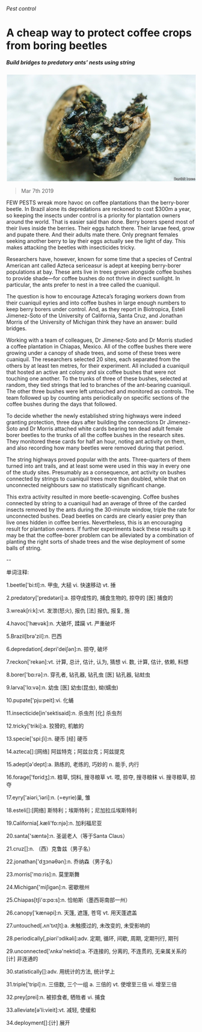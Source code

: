 ###### Pest control

# A cheap way to protect coffee crops from boring beetles 

##### Build bridges to predatory ants’ nests using string 

![image](images/20190309_STP004_0.jpg) 

> Mar 7th 2019 

FEW PESTS wreak more havoc on coffee plantations than the berry-borer beetle. In Brazil alone its depredations are reckoned to cost $300m a year, so keeping the insects under control is a priority for plantation owners around the world. That is easier said than done. Berry borers spend most of their lives inside the berries. Their eggs hatch there. Their larvae feed, grow and pupate there. And their adults mate there. Only pregnant females seeking another berry to lay their eggs actually see the light of day. This makes attacking the beetles with insecticides tricky. 

Researchers have, however, known for some time that a species of Central American ant called Azteca sericeasur is adept at keeping berry-borer populations at bay. These ants live in trees grown alongside coffee bushes to provide shade—for coffee bushes do not thrive in direct sunlight. In particular, the ants prefer to nest in a tree called the cuaniquil. 

The question is how to encourage Azteca’s foraging workers down from their cuaniquil eyries and into coffee bushes in large enough numbers to keep berry borers under control. And, as they report in Biotropica, Esteli Jimenez-Soto of the University of California, Santa Cruz, and Jonathan Morris of the University of Michigan think they have an answer: build bridges. 

Working with a team of colleagues, Dr Jimenez-Soto and Dr Morris studied a coffee plantation in Chiapas, Mexico. All of the coffee bushes there were growing under a canopy of shade trees, and some of these trees were cuaniquil. The researchers selected 20 sites, each separated from the others by at least ten metres, for their experiment. All included a cuaniquil that hosted an active ant colony and six coffee bushes that were not touching one another. To the trunks of three of these bushes, selected at random, they tied strings that led to branches of the ant-bearing cuaniquil. The other three bushes were left untouched and monitored as controls. The team followed up by counting ants periodically on specific sections of the coffee bushes during the days that followed. 

To decide whether the newly established string highways were indeed granting protection, three days after building the connections Dr Jimenez-Soto and Dr Morris attached white cards bearing ten dead adult female borer beetles to the trunks of all the coffee bushes in the research sites. They monitored these cards for half an hour, noting ant activity on them, and also recording how many beetles were removed during that period. 

The string highways proved popular with the ants. Three-quarters of them turned into ant trails, and at least some were used in this way in every one of the study sites. Presumably as a consequence, ant activity on bushes connected by strings to cuaniquil trees more than doubled, while that on unconnected neighbours saw no statistically significant change. 

This extra activity resulted in more beetle-scavenging. Coffee bushes connected by string to a cuaniquil had an average of three of the carded insects removed by the ants during the 30-minute window, triple the rate for unconnected bushes. Dead beetles on cards are clearly easier prey than live ones hidden in coffee berries. Nevertheless, this is an encouraging result for plantation owners. If further experiments back these results up it may be that the coffee-borer problem can be alleviated by a combination of planting the right sorts of shade trees and the wise deployment of some balls of string. 

-- 

 单词注释:

1.beetle['bi:tl]:n. 甲虫, 大槌 vi. 快速移动 vt. 捶 

2.predatory['predәtәri]:a. 掠夺成性的, 捕食生物的, 掠夺的 [医] 捕食的 

3.wreak[ri:k]:vt. 发泄(怒火), 报仇 [法] 报仇, 报复, 施 

4.havoc['hævәk]:n. 大破坏, 蹂躏 vt. 严重破坏 

5.Brazil[brә'zil]:n. 巴西 

6.depredation[.depri'deiʃәn]:n. 掠夺, 破坏 

7.reckon['rekәn]:vt. 计算, 总计, 估计, 认为, 猜想 vi. 数, 计算, 估计, 依赖, 料想 

8.borer['bɒ:rә]:n. 穿孔者, 钻孔器, 钻孔虫 [医] 钻孔器, 钻蛀虫 

9.larva['lɑ:vә]:n. 幼虫 [医] 幼虫(昆虫), 蚴(蠕虫) 

10.pupate['pju:peit]:vi. 化蛹 

11.insecticide[in'sektisaid]:n. 杀虫剂 [化] 杀虫剂 

12.tricky['triki]:a. 狡猾的, 机敏的 

13.specie['spi:ʃi]:n. 硬币 [经] 硬币 

14.azteca[]:[网络] 阿兹特克；阿兹台克；阿兹提克 

15.adept[ә'dept]:a. 熟练的, 老练的, 巧妙的 n. 能手, 内行 

16.forage['fɒridʒ]:n. 粮草, 饲料, 搜寻粮草 vt. 喂, 掠夺, 搜寻粮秣 vi. 搜寻粮草, 掠夺 

17.eyry['aiәri,'iәri]:n. (=eyrie)巢, 雏 

18.esteli[]:[网络] 斯特利；埃斯特利；尼加拉瓜埃斯特利 

19.California[.kæli'fɒ:njә]:n. 加利福尼亚 

20.santa['sæntә]:n. 圣诞老人（等于Santa Claus） 

21.cruz[]:n. （西）克鲁兹（男子名） 

22.jonathan['dʒɔnәθәn]:n. 乔纳森（男子名） 

23.morris['mɒ:ris]:n. 莫里斯舞 

24.Michigan['miʃigәn]:n. 密歇根州 

25.Chiapas[tʃi'ɑ:pɑ:s]:n. 恰帕斯（墨西哥南部一州） 

26.canopy['kænәpi]:n. 天篷, 遮篷, 苍穹 vt. 用天蓬遮盖 

27.untouched[.ʌn'tʌtʃt]:a. 未触摸过的, 未改变的, 未受影响的 

28.periodically[,piәri'ɔdikəli]:adv. 定期, 循环, 间歇, 周期, 定期刊行, 期刊 

29.unconnected['ʌnkә'nektid]:a. 不连接的, 分离的, 不连贯的, 无亲属关系的 [计] 非连通的 

30.statistically[]:adv. 用统计的方法, 统计学上 

31.triple['tripl]:n. 三倍数, 三个一组 a. 三倍的 vt. 使增至三倍 vi. 增至三倍 

32.prey[prei]:n. 被掠食者, 牺牲者 vi. 捕食 

33.alleviate[ә'li:vieit]:vt. 减轻, 使缓和 

34.deployment[]:[计] 展开 

